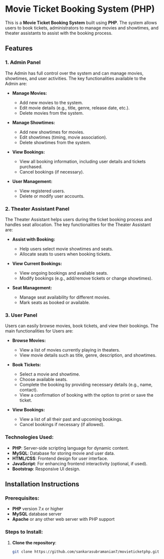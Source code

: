 # Movie Ticket Booking System (PHP)

This is a **Movie Ticket Booking System** built using **PHP**. The system allows users to book tickets, administrators to manage movies and showtimes, and theater assistants to assist with the booking process. 

## Features

### 1. **Admin Panel**
The Admin has full control over the system and can manage movies, showtimes, and user activities. The key functionalities available to the Admin are:

- **Manage Movies:**
  - Add new movies to the system.
  - Edit movie details (e.g., title, genre, release date, etc.).
  - Delete movies from the system.

- **Manage Showtimes:**
  - Add new showtimes for movies.
  - Edit showtimes (timing, movie association).
  - Delete showtimes from the system.

- **View Bookings:**
  - View all booking information, including user details and tickets purchased.
  - Cancel bookings (if necessary).

- **User Management:**
  - View registered users.
  - Delete or modify user accounts.

### 2. **Theater Assistant Panel**
The Theater Assistant helps users during the ticket booking process and handles seat allocation. The key functionalities for the Theater Assistant are:

- **Assist with Booking:**
  - Help users select movie showtimes and seats.
  - Allocate seats to users when booking tickets.

- **View Current Bookings:**
  - View ongoing bookings and available seats.
  - Modify bookings (e.g., add/remove tickets or change showtimes).

- **Seat Management:**
  - Manage seat availability for different movies.
  - Mark seats as booked or available.

### 3. **User Panel**
Users can easily browse movies, book tickets, and view their bookings. The main functionalities for Users are:

- **Browse Movies:**
  - View a list of movies currently playing in theaters.
  - View movie details such as title, genre, description, and showtimes.

- **Book Tickets:**
  - Select a movie and showtime.
  - Choose available seats.
  - Complete the booking by providing necessary details (e.g., name, contact).
  - View a confirmation of booking with the option to print or save the ticket.

- **View Bookings:**
  - View a list of all their past and upcoming bookings.
  - Cancel bookings if necessary (if allowed).

### Technologies Used:
- **PHP**: Server-side scripting language for dynamic content.
- **MySQL**: Database for storing movie and user data.
- **HTML/CSS**: Frontend design for user interface.
- **JavaScript**: For enhancing frontend interactivity (optional, if used).
- **Bootstrap**: Responsive UI design.

## Installation Instructions

### Prerequisites:
- **PHP** version 7.x or higher
- **MySQL** database server
- **Apache** or any other web server with PHP support

### Steps to Install:

1. **Clone the repository**:
   ```bash
   git clone https://github.com/sankarasubramanian7/movieticketphp.git
